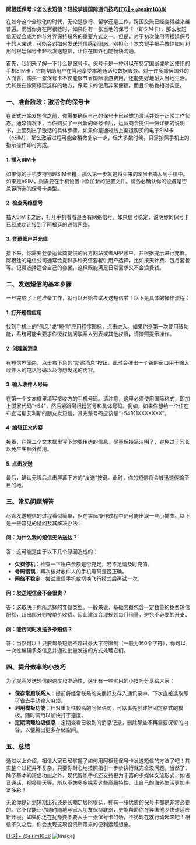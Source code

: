 **阿根廷保号卡怎么发短信？轻松掌握国际通讯技巧[[TG💪+ @esim1088](https://t.me/s/esim1088)]**

在如今这个全球化的时代，无论是旅行、留学还是工作，跨国交流已经变得越来越普遍。而当你身在阿根廷时，如果你有一张当地的保号卡（即SIM卡），那么发短信无疑会成为你与外界保持联系的重要方式之一。但是，对于初次使用阿根廷保号卡的人来说，可能会对如何发送短信感到困惑。别担心！本文将手把手教你如何利用阿根廷保号卡轻松发送短信，让你在国外也能畅快沟通。

首先，我们来了解一下什么是保号卡。保号卡是一种可以在特定国家或地区使用的手机SIM卡，它能帮助用户在当地享受本地通话和数据服务。对于许多旅居国外的人而言，购买一张保号卡不仅能够节省国际漫游费用，还能更好地融入当地生活。尤其是在像阿根廷这样的地方，保号卡的使用非常便捷，而且价格也相对实惠。

### **一、准备阶段：激活你的保号卡**

在正式开始发短信之前，你需要确保自己的保号卡已经成功激活并处于正常工作状态。通常情况下，当你购买了一张新的保号卡后，运营商会提供一份详细的说明书，上面列出了激活的具体步骤。如果你是通过线上渠道购买的电子SIM卡（eSIM），那么激活过程可能会稍微复杂一点，但大多数时候，只需按照手机上的指示操作即可完成。

#### **1. 插入SIM卡**
如果你的手机支持物理SIM卡槽，那么第一步就是将买来的SIM卡插入到手机中。如果是eSIM，则需要在手机设置中添加新的配置文件。请务必确认你的设备是否兼容所选的保号卡类型。

#### **2. 检查网络信号**
插入SIM卡之后，打开手机看看是否有网络信号。如果信号稳定，说明你的保号卡已经成功连接到了阿根廷的通信网络。

#### **3. 登录账户并充值**
接下来，你需要登录运营商提供的官方网站或者APP账户，并根据提示进行充值。阿根廷的电信公司通常会提供多种充值套餐供用户选择，比如按天计费、包月套餐等。记得选择适合自己的套餐，这样既能满足日常需求又不会浪费钱。

### **二、发送短信的基本步骤**

一旦完成了上述准备工作，就可以开始尝试发送短信啦！以下是具体的操作流程：

#### **1. 打开短信应用**
找到手机上的“信息”或“短信”应用程序图标，点击进入。如果你是第一次使用该功能，系统可能会要求你授权访问联系人列表或其他权限，请按照提示操作。

#### **2. 创建新消息**
在短信界面内，点击右下角的“新建消息”按钮。此时会弹出一个新的窗口用于输入收件人的电话号码以及你想发送的内容。

#### **3. 输入收件人号码**
在第一个文本框里填写接收方的手机号码。请注意，这里必须使用国际格式，即加上国家代码“+54”，然后紧跟阿根廷区号和具体号码。例如，如果你想给一个住在布宜诺斯艾利斯的朋友发短信，其完整号码应该是“+54911XXXXXXX”。

#### **4. 编辑正文内容**
接着，在第二个文本框里写下你要传达的信息。尽量保持简洁明了，避免过于冗长以免产生额外费用。

#### **5. 点击发送**
最后，确认无误后点击屏幕下方的“发送”按键。此时，你的短信将会被迅速传输至目的地。

### **三、常见问题解答**

尽管发送短信的过程看似简单，但在实际操作过程中仍可能出现一些小插曲。以下是一些常见的疑问及其解决办法：

#### **问：为什么我的短信无法送达？**
答：这可能是由于以下几个原因造成的：
- **欠费停机**：检查一下账户余额是否充足，若不足请及时充值。
- **号码错误**：再次核对收件人的手机号码是否正确。
- **网络不稳定**：尝试重启手机或切换飞行模式后再试一次。

#### **问：发送短信会不会很贵？**
答：这取决于你所选择的套餐类型。一般来说，基础套餐包含一定数量的免费短信配额，超出部分则按单价收费。因此建议合理规划每月用量，避免不必要的开支。

#### **问：能否同时发送多条短信？**
答：当然可以！只要每条短信不超过最大字符限制（一般为160个字符），你可以一次性编辑多条信息并通过批量发送的方式处理它们。

### **四、提升效率的小技巧**

为了提高发送短信的速度和准确性，这里有一些实用的小技巧分享给大家：

- **保存常用联系人**：提前将经常联系的亲朋好友存入通讯录中，下次直接选取即可省去手动输入麻烦。
- **利用模板功能**：针对重复性较高的问候语句，可以事先创建好固定格式的模板，随时调用以加快打字速度。
- **定期清理垃圾信息**：定期查看已收到的消息记录，删除那些不再需要保留的内容，以便腾出更多存储空间。

### **五、总结**

通过以上介绍，相信大家已经掌握了如何用阿根廷保号卡发送短信的方法了吧！其实整个过程并不复杂，只要你耐心地按照指引一步步执行就完全没问题。当然了，除了基本的短信功能之外，现代智能手机还支持更为丰富的多媒体交流形式，如语音通话、视频聊天等。所以不妨多多探索这些高级特性，让自己的海外生活更加丰富多彩！

无论你是计划短期出行还是长期定居阿根廷，拥有一张优质的保号卡都是非常必要的。它不仅能让你随时随地与家人朋友保持联络，更能帮助你在异国他乡快速适应新环境。如果你还在犹豫要不要入手一张保号卡的话，不妨现在就行动起来吧！相信不久之后，你会发现这项投资所带来的便利远超想象。

[[TG💪+ @esim1088](https://t.me/s/esim1088) ![Image](https://i.postimg.cc/4NQfJmqS/Snipaste-2025-05-13-00-14-12.png)]